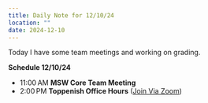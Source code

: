 ```yaml
---
title: Daily Note for 12/10/24
location: ""
date: 2024-12-10
---
```

Today I have some team meetings and working on grading.

**Schedule 12/10/24**
- 11:00 AM **MSW Core Team Meeting**
- 2:00 PM **Toppenish Office Hours** ([Join Via Zoom]( https://heritage.zoom.us/my/dr.jacob))